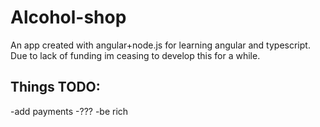 # Alcohol-shop
An app created with angular+node.js for learning angular and typescript.
Due to lack of funding im ceasing to develop this for a while.
## Things TODO:
-add payments
-???
-be rich
